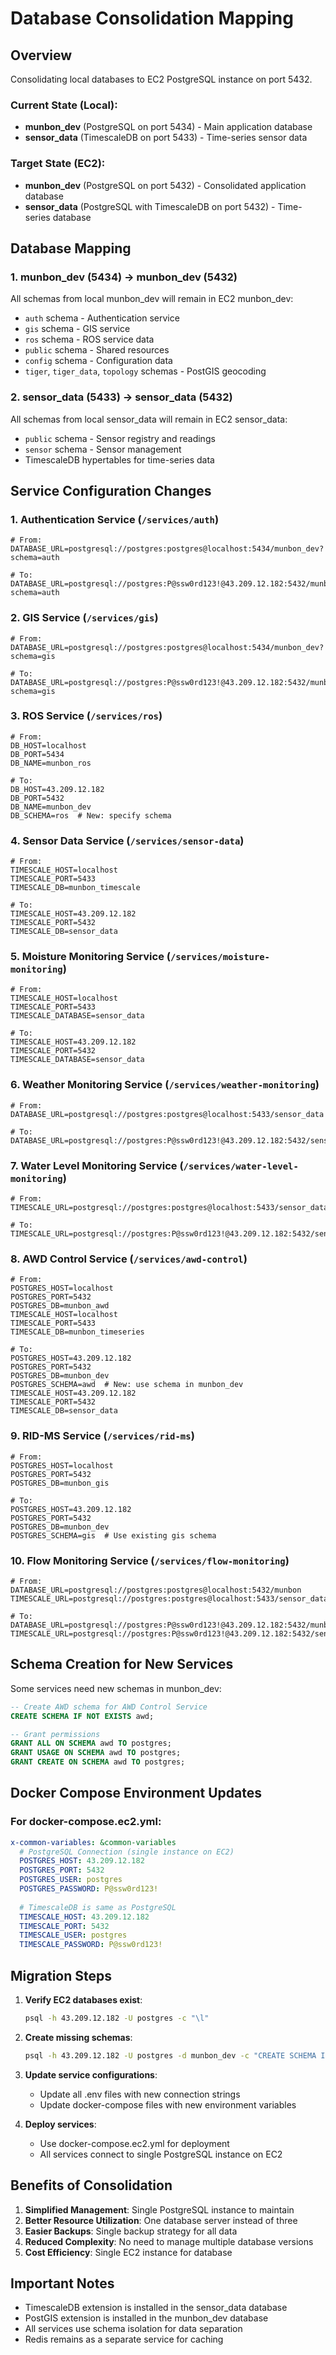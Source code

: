 # Database Consolidation Mapping

## Overview
Consolidating local databases to EC2 PostgreSQL instance on port 5432.

### Current State (Local):
- **munbon_dev** (PostgreSQL on port 5434) - Main application database
- **sensor_data** (TimescaleDB on port 5433) - Time-series sensor data

### Target State (EC2):
- **munbon_dev** (PostgreSQL on port 5432) - Consolidated application database
- **sensor_data** (PostgreSQL with TimescaleDB on port 5432) - Time-series database

## Database Mapping

### 1. munbon_dev (5434) → munbon_dev (5432)
All schemas from local munbon_dev will remain in EC2 munbon_dev:
- `auth` schema - Authentication service
- `gis` schema - GIS service  
- `ros` schema - ROS service data
- `public` schema - Shared resources
- `config` schema - Configuration data
- `tiger`, `tiger_data`, `topology` schemas - PostGIS geocoding

### 2. sensor_data (5433) → sensor_data (5432)
All schemas from local sensor_data will remain in EC2 sensor_data:
- `public` schema - Sensor registry and readings
- `sensor` schema - Sensor management
- TimescaleDB hypertables for time-series data

## Service Configuration Changes

### 1. **Authentication Service** (`/services/auth`)
```env
# From:
DATABASE_URL=postgresql://postgres:postgres@localhost:5434/munbon_dev?schema=auth

# To:
DATABASE_URL=postgresql://postgres:P@ssw0rd123!@43.209.12.182:5432/munbon_dev?schema=auth
```

### 2. **GIS Service** (`/services/gis`)
```env
# From:
DATABASE_URL=postgresql://postgres:postgres@localhost:5434/munbon_dev?schema=gis

# To:
DATABASE_URL=postgresql://postgres:P@ssw0rd123!@43.209.12.182:5432/munbon_dev?schema=gis
```

### 3. **ROS Service** (`/services/ros`)
```env
# From:
DB_HOST=localhost
DB_PORT=5434
DB_NAME=munbon_ros

# To:
DB_HOST=43.209.12.182
DB_PORT=5432
DB_NAME=munbon_dev
DB_SCHEMA=ros  # New: specify schema
```

### 4. **Sensor Data Service** (`/services/sensor-data`)
```env
# From:
TIMESCALE_HOST=localhost
TIMESCALE_PORT=5433
TIMESCALE_DB=munbon_timescale

# To:
TIMESCALE_HOST=43.209.12.182
TIMESCALE_PORT=5432
TIMESCALE_DB=sensor_data
```

### 5. **Moisture Monitoring Service** (`/services/moisture-monitoring`)
```env
# From:
TIMESCALE_HOST=localhost
TIMESCALE_PORT=5433
TIMESCALE_DATABASE=sensor_data

# To:
TIMESCALE_HOST=43.209.12.182
TIMESCALE_PORT=5432
TIMESCALE_DATABASE=sensor_data
```

### 6. **Weather Monitoring Service** (`/services/weather-monitoring`)
```env
# From:
DATABASE_URL=postgresql://postgres:postgres@localhost:5433/sensor_data

# To:
DATABASE_URL=postgresql://postgres:P@ssw0rd123!@43.209.12.182:5432/sensor_data
```

### 7. **Water Level Monitoring Service** (`/services/water-level-monitoring`)
```env
# From:
TIMESCALE_URL=postgresql://postgres:postgres@localhost:5433/sensor_data

# To:
TIMESCALE_URL=postgresql://postgres:P@ssw0rd123!@43.209.12.182:5432/sensor_data
```

### 8. **AWD Control Service** (`/services/awd-control`)
```env
# From:
POSTGRES_HOST=localhost
POSTGRES_PORT=5432
POSTGRES_DB=munbon_awd
TIMESCALE_HOST=localhost
TIMESCALE_PORT=5433
TIMESCALE_DB=munbon_timeseries

# To:
POSTGRES_HOST=43.209.12.182
POSTGRES_PORT=5432
POSTGRES_DB=munbon_dev
POSTGRES_SCHEMA=awd  # New: use schema in munbon_dev
TIMESCALE_HOST=43.209.12.182
TIMESCALE_PORT=5432
TIMESCALE_DB=sensor_data
```

### 9. **RID-MS Service** (`/services/rid-ms`)
```env
# From:
POSTGRES_HOST=localhost
POSTGRES_PORT=5432
POSTGRES_DB=munbon_gis

# To:
POSTGRES_HOST=43.209.12.182
POSTGRES_PORT=5432
POSTGRES_DB=munbon_dev
POSTGRES_SCHEMA=gis  # Use existing gis schema
```

### 10. **Flow Monitoring Service** (`/services/flow-monitoring`)
```env
# From:
DATABASE_URL=postgresql://postgres:postgres@localhost:5432/munbon
TIMESCALE_URL=postgresql://postgres:postgres@localhost:5433/sensor_data

# To:
DATABASE_URL=postgresql://postgres:P@ssw0rd123!@43.209.12.182:5432/munbon_dev
TIMESCALE_URL=postgresql://postgres:P@ssw0rd123!@43.209.12.182:5432/sensor_data
```

## Schema Creation for New Services

Some services need new schemas in munbon_dev:

```sql
-- Create AWD schema for AWD Control Service
CREATE SCHEMA IF NOT EXISTS awd;

-- Grant permissions
GRANT ALL ON SCHEMA awd TO postgres;
GRANT USAGE ON SCHEMA awd TO postgres;
GRANT CREATE ON SCHEMA awd TO postgres;
```

## Docker Compose Environment Updates

### For docker-compose.ec2.yml:
```yaml
x-common-variables: &common-variables
  # PostgreSQL Connection (single instance on EC2)
  POSTGRES_HOST: 43.209.12.182
  POSTGRES_PORT: 5432
  POSTGRES_USER: postgres
  POSTGRES_PASSWORD: P@ssw0rd123!
  
  # TimescaleDB is same as PostgreSQL
  TIMESCALE_HOST: 43.209.12.182
  TIMESCALE_PORT: 5432
  TIMESCALE_USER: postgres
  TIMESCALE_PASSWORD: P@ssw0rd123!
```

## Migration Steps

1. **Verify EC2 databases exist**:
   ```bash
   psql -h 43.209.12.182 -U postgres -c "\l"
   ```

2. **Create missing schemas**:
   ```bash
   psql -h 43.209.12.182 -U postgres -d munbon_dev -c "CREATE SCHEMA IF NOT EXISTS awd;"
   ```

3. **Update service configurations**:
   - Update all .env files with new connection strings
   - Update docker-compose files with new environment variables

4. **Deploy services**:
   - Use docker-compose.ec2.yml for deployment
   - All services connect to single PostgreSQL instance on EC2

## Benefits of Consolidation

1. **Simplified Management**: Single PostgreSQL instance to maintain
2. **Better Resource Utilization**: One database server instead of three
3. **Easier Backups**: Single backup strategy for all data
4. **Reduced Complexity**: No need to manage multiple database versions
5. **Cost Efficiency**: Single EC2 instance for database

## Important Notes

- TimescaleDB extension is installed in the sensor_data database
- PostGIS extension is installed in the munbon_dev database
- All services use schema isolation for data separation
- Redis remains as a separate service for caching